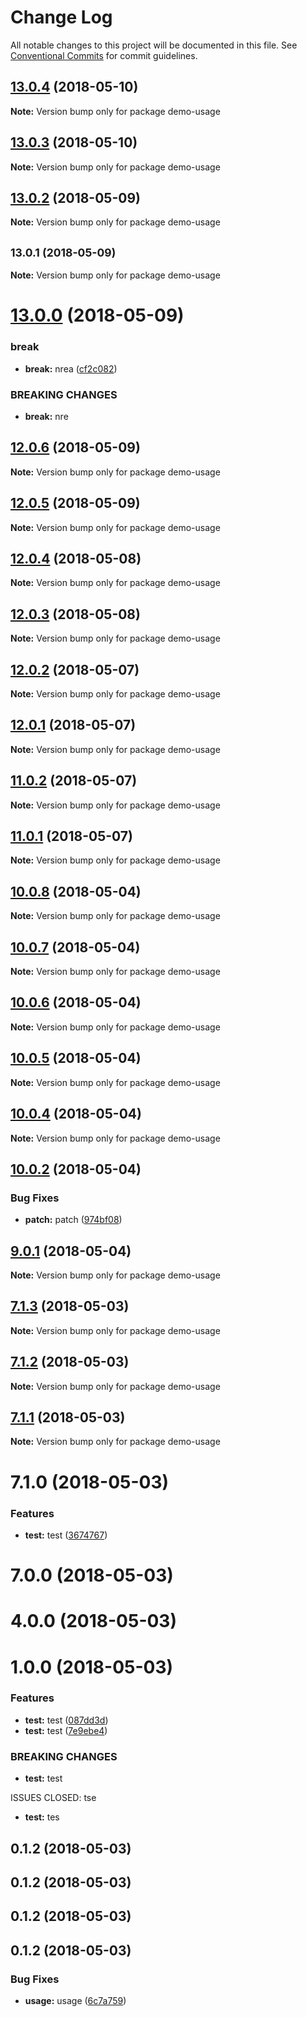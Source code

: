 # Change Log

All notable changes to this project will be documented in this file.
See [Conventional Commits](https://conventionalcommits.org) for commit guidelines.

<a name="13.0.4"></a>
## [13.0.4](https://github.com/fruitCandy/semantic-versioning/compare/demo-usage@13.0.3...demo-usage@13.0.4) (2018-05-10)




**Note:** Version bump only for package demo-usage

<a name="13.0.3"></a>
## [13.0.3](https://github.com/fruitCandy/semantic-versioning/compare/demo-usage@13.0.2...demo-usage@13.0.3) (2018-05-10)




**Note:** Version bump only for package demo-usage

<a name="13.0.2"></a>
## [13.0.2](https://github.com/fruitCandy/semantic-versioning/compare/demo-usage@13.0.1...demo-usage@13.0.2) (2018-05-09)

**Note:** Version bump only for package demo-usage





<a name="13.0.1"></a>
## <small>13.0.1 (2018-05-09)</small>





**Note:** Version bump only for package demo-usage

<a name="13.0.0"></a>
# [13.0.0](https://github.com/fruitCandy/semantic-versioning/compare/demo-usage@12.0.6...demo-usage@13.0.0) (2018-05-09)


### break

* **break:** nrea ([cf2c082](https://github.com/fruitCandy/semantic-versioning/commit/cf2c082))


### BREAKING CHANGES

* **break:** nre





<a name="12.0.6"></a>
## [12.0.6](https://github.com/fruitCandy/semantic-versioning/compare/demo-usage@12.0.5...demo-usage@12.0.6) (2018-05-09)

**Note:** Version bump only for package demo-usage





<a name="12.0.5"></a>
## [12.0.5](https://github.com/fruitCandy/semantic-versioning/compare/demo-usage@12.0.4...demo-usage@12.0.5) (2018-05-09)

**Note:** Version bump only for package demo-usage





<a name="12.0.4"></a>
## [12.0.4](https://github.com/fruitCandy/semantic-versioning/compare/demo-usage@12.0.3...demo-usage@12.0.4) (2018-05-08)




**Note:** Version bump only for package demo-usage

<a name="12.0.3"></a>
## [12.0.3](https://github.com/fruitCandy/semantic-versioning/compare/demo-usage@12.0.2...demo-usage@12.0.3) (2018-05-08)




**Note:** Version bump only for package demo-usage

<a name="12.0.2"></a>
## [12.0.2](https://github.com/fruitCandy/semantic-versioning/compare/demo-usage@12.0.0...demo-usage@12.0.2) (2018-05-07)

**Note:** Version bump only for package demo-usage





<a name="12.0.1"></a>
## [12.0.1](https://github.com/fruitCandy/semantic-versioning/compare/demo-usage@12.0.0...demo-usage@12.0.1) (2018-05-07)

**Note:** Version bump only for package demo-usage





<a name="11.0.2"></a>
## [11.0.2](https://github.com/fruitCandy/semantic-versioning/compare/demo-usage@10.0.8...demo-usage@11.0.2) (2018-05-07)




**Note:** Version bump only for package demo-usage

<a name="11.0.1"></a>
## [11.0.1](https://github.com/fruitCandy/semantic-versioning/compare/demo-usage@10.0.8...demo-usage@11.0.1) (2018-05-07)




**Note:** Version bump only for package demo-usage

<a name="10.0.8"></a>
## [10.0.8](https://github.com/fruitCandy/semantic-versioning/compare/demo-usage@10.0.7...demo-usage@10.0.8) (2018-05-04)




**Note:** Version bump only for package demo-usage

<a name="10.0.7"></a>
## [10.0.7](https://github.com/fruitCandy/semantic-versioning/compare/demo-usage@10.0.6...demo-usage@10.0.7) (2018-05-04)




**Note:** Version bump only for package demo-usage

<a name="10.0.6"></a>
## [10.0.6](https://github.com/fruitCandy/semantic-versioning/compare/demo-usage@10.0.5...demo-usage@10.0.6) (2018-05-04)




**Note:** Version bump only for package demo-usage

<a name="10.0.5"></a>
## [10.0.5](https://github.com/fruitCandy/semantic-versioning/compare/demo-usage@10.0.4...demo-usage@10.0.5) (2018-05-04)




**Note:** Version bump only for package demo-usage

<a name="10.0.4"></a>
## [10.0.4](https://github.com/fruitCandy/semantic-versioning/compare/demo-usage@10.0.2...demo-usage@10.0.4) (2018-05-04)




**Note:** Version bump only for package demo-usage

<a name="10.0.2"></a>
## [10.0.2](https://github.com/fruitCandy/semantic-versioning/compare/demo-usage@10.0.1...demo-usage@10.0.2) (2018-05-04)


### Bug Fixes

* **patch:** patch ([974bf08](https://github.com/fruitCandy/semantic-versioning/commit/974bf08))




<a name="9.0.1"></a>
## [9.0.1](https://github.com/fruitCandy/semantic-versioning/compare/demo-usage@7.1.3...demo-usage@9.0.1) (2018-05-04)




**Note:** Version bump only for package demo-usage

<a name="7.1.3"></a>
## [7.1.3](https://github.com/fruitCandy/semantic-versioning/compare/demo-usage@7.1.1...demo-usage@7.1.3) (2018-05-03)




**Note:** Version bump only for package demo-usage

<a name="7.1.2"></a>
## [7.1.2](https://github.com/fruitCandy/semantic-versioning/compare/demo-usage@7.1.1...demo-usage@7.1.2) (2018-05-03)




**Note:** Version bump only for package demo-usage

<a name="7.1.1"></a>
## [7.1.1](https://github.com/fruitCandy/semantic-versioning/compare/demo-usage@7.1.0...demo-usage@7.1.1) (2018-05-03)




**Note:** Version bump only for package demo-usage

<a name="7.1.0"></a>
# 7.1.0 (2018-05-03)


### Features

* **test:** test ([3674767](https://github.com/fruitCandy/semantic-versioning/commit/3674767))



<a name="7.0.0"></a>
# 7.0.0 (2018-05-03)



<a name="4.0.0"></a>
# 4.0.0 (2018-05-03)



<a name="1.0.0"></a>
# 1.0.0 (2018-05-03)


### Features

* **test:** test ([087dd3d](https://github.com/fruitCandy/semantic-versioning/commit/087dd3d))
* **test:** test ([7e9ebe4](https://github.com/fruitCandy/semantic-versioning/commit/7e9ebe4))


### BREAKING CHANGES

* **test:** test

ISSUES CLOSED: tse
* **test:** tes



<a name="0.1.2"></a>
## 0.1.2 (2018-05-03)



<a name="0.1.2"></a>
## 0.1.2 (2018-05-03)



<a name="0.1.2"></a>
## 0.1.2 (2018-05-03)



<a name="0.1.2"></a>
## 0.1.2 (2018-05-03)


### Bug Fixes

* **usage:** usage ([6c7a759](https://github.com/fruitCandy/semantic-versioning/commit/6c7a759))
